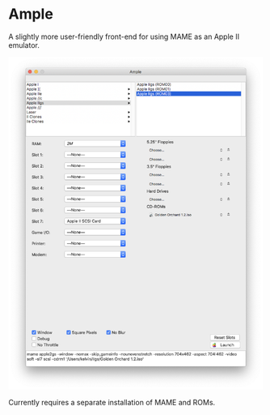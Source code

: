 # Ample

A slightly more user-friendly front-end for using MAME as an Apple II emulator.

![](screenshots/2020-08-30.png)


Currently requires a separate installation of MAME and ROMs.
